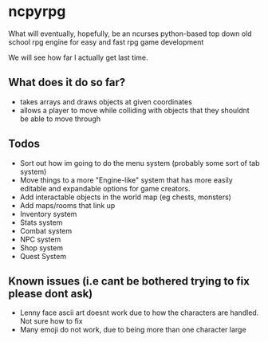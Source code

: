# ncpyrpg
What will eventually, hopefully, be an ncurses python-based top down old school rpg engine for easy and fast rpg game development

We will see how far I actually get last time. 

## What does it do so far?
* takes arrays and draws objects at given coordinates
* allows a player to move while colliding with objects that they shouldnt be able to move through

## Todos
* Sort out how im going to do the menu system (probably some sort of tab system)
* Move things to a more "Engine-like" system that has more easily editable and expandable options for game creators.
* Add interactable objects in the world map (eg chests, monsters)
* Add maps/rooms that link up
* Inventory system
* Stats system
* Combat system
* NPC system
* Shop system
* Quest System

## Known issues (i.e cant be bothered trying to fix please dont ask)
* Lenny face ascii art doesnt work due to how the characters are handled. Not sure how to fix
* Many emoji do not work, due to being more than one character large
